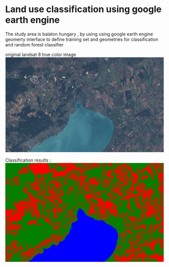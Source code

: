 # Land use classification using google earth engine

The study area is balaton hungary , by using using google earth engine geomerty interface to define training set and geometries for classification and random forest classifier  

original landsat 8 true color image 
![True color image](a.jpg)


Classification results :
![Land use map](b.jpg)

 
